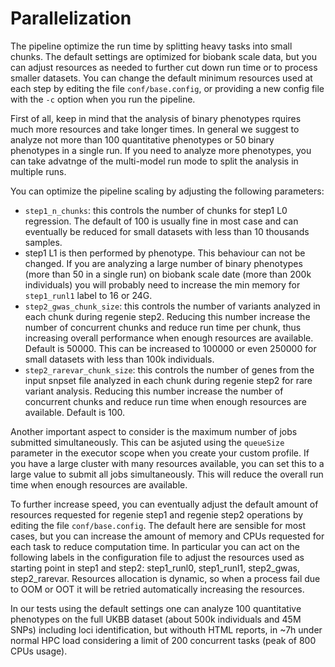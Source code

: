 # Parallelization

The pipeline optimize the run time by splitting heavy tasks into small chunks. The default settings are optimized for biobank scale data, but you can adjust resources as needed to further cut down run time or to process smaller datasets. You can change the default minimum resources used at each step by editing the file `conf/base.config`, or providing a new config file with the `-c` option when you run the pipeline.

First of all, keep in mind that the analysis of binary phenotypes rquires much more resources and take longer times. In general we suggest to analyze not more than 100 quantitative phenotypes or 50 binary phenotypes in a single run. If you need to analyze more phenotypes, you can take advatnge of the multi-model run mode to split the analysis in multiple runs.

You can optimize the pipeline scaling by adjusting the following parameters:

- `step1_n_chunks`: this controls the number of chunks for step1 L0 regression. The default of 100 is usually fine in most case and can eventually be reduced for small datasets with less than 10 thousands samples.
- step1 L1 is then performed by phenotype. This behaviour can not be changed. If you are analyzing a large number of binary phenotypes (more than 50 in a single run) on biobank scale date (more than 200k individuals) you will probably need to increase the min memory for `step1_runl1` label to 16 or 24G.
- `step2_gwas_chunk_size`: this controls the number of variants analyzed in each chunk during regenie step2. Reducing this number increase the number of concurrent chunks and reduce run time per chunk, thus increasing overall performance when enough resources are available. Default is 50000. This can be increased to 100000 or even 250000 for small datasets with less than 100k individuals.
- `step2_rarevar_chunk_size`: this controls the number of genes from the input snpset file analyzed in each chunk during regenie step2 for rare variant analysis. Reducing this number increase the number of concurrent chunks and reduce run time when enough resources are available. Default is 100.

Another important aspect to consider is the maximum number of jobs submitted simultaneously. This can be asjuted using the `queueSize` parameter in the executor scope when you create your custom profile. If you have a large cluster with many resources available, you can set this to a large value to submit all jobs simultaneously. This will reduce the overall run time when enough resources are available.

To further increase speed, you can eventually adjust the default amount of resources requested for regenie step1 and regenie step2 operations by editing the file `conf/base.config`. The default here are sensible for most cases, but you can increase the amount of memory and CPUs requested for each task to reduce computation time. In particular you can act on the following labels in the configuration file to adjust the resources used as starting point in step1 and step2: step1_runl0, step1_runl1, step2_gwas, step2_rarevar. Resources allocation is dynamic, so when a process fail due to OOM or OOT it will be retried automatically increasing the resources.

In our tests using the default settings one can analyze 100 quantitative phenotypes on the full UKBB dataset (about 500k individuals and 45M SNPs) including loci identification, but withouth HTML reports, in ~7h under normal HPC load considering a limit of 200 concurrent tasks (peak of 800 CPUs usage).
